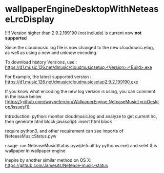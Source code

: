 # wallpaperEngineDesktopWithNeteaseLrcDisplay

!!!! Version higher than 2.9.2.199190 (not include) is current now **not supported**

Since the cloudmusic.log file is now changed to the new cloudmusic.elog, as well as using a new and unknow encoding.

To download history Versions, use : https://d1.music.126.net/dmusic/cloudmusicsetup.<Version>.<Build>.exe

For Example, the latest supported version : https://d1.music.126.net/dmusic/cloudmusicsetup2.9.2.199190.exe

If you know what encoding the new log version is using, you can comment in the issue below
[https://github.com/wayneferdon/WallpaperEngine.NeteaseMusicLyricDesktop/issues/1]
 
Introduction:
python: monitor cloudmusic.log and analyze to get current lrc, then generate html block
javascript: insert html block

require python3, and other requirement can see imports of NeteaseMusicStatus.pyw

usage:
run NeteaseMusicStatus.pyw(defualt by pythonw.exe) and selet this wallpaper in wallpaper engine

Inspire by another similar method on OS X: https://github.com/Jamesits/Netease-music-status
